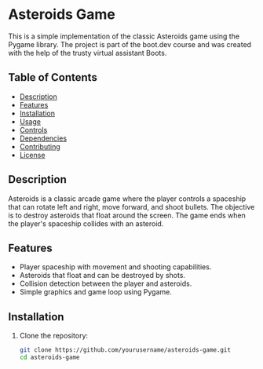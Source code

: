 # Asteroids Game

This is a simple implementation of the classic Asteroids game using the Pygame library. The project is part of the boot.dev course and was created with the help of the trusty virtual assistant Boots.

## Table of Contents

- [Description](#description)
- [Features](#features)
- [Installation](#installation)
- [Usage](#usage)
- [Controls](#controls)
- [Dependencies](#dependencies)
- [Contributing](#contributing)
- [License](#license)

## Description

Asteroids is a classic arcade game where the player controls a spaceship that can rotate left and right, move forward, and shoot bullets. The objective is to destroy asteroids that float around the screen. The game ends when the player's spaceship collides with an asteroid.

## Features

- Player spaceship with movement and shooting capabilities.
- Asteroids that float and can be destroyed by shots.
- Collision detection between the player and asteroids.
- Simple graphics and game loop using Pygame.

## Installation

1. Clone the repository:
   ```bash
   git clone https://github.com/yourusername/asteroids-game.git
   cd asteroids-game
